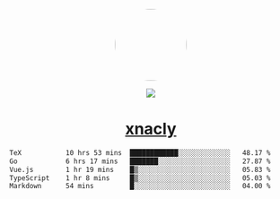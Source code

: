 <p align="center">
  <img style="border-radius: 100px" width="128" height="128" src="https://avatars.githubusercontent.com/u/47723417?v=4"/>
</p>
<p align="center">
  <img src="https://komarev.com/ghpvc/?username=xnacly&&style=flat-square"/>
</p>

<h1 align="center"><a href="https://xnacly.me"> xnacly</a> </h1>

<!--START_SECTION:waka-->

```txt
TeX           10 hrs 53 mins  ████████████░░░░░░░░░░░░░   48.17 %
Go            6 hrs 17 mins   ███████░░░░░░░░░░░░░░░░░░   27.87 %
Vue.js        1 hr 19 mins    █▒░░░░░░░░░░░░░░░░░░░░░░░   05.83 %
TypeScript    1 hr 8 mins     █▒░░░░░░░░░░░░░░░░░░░░░░░   05.03 %
Markdown      54 mins         █░░░░░░░░░░░░░░░░░░░░░░░░   04.00 %
```

<!--END_SECTION:waka-->
